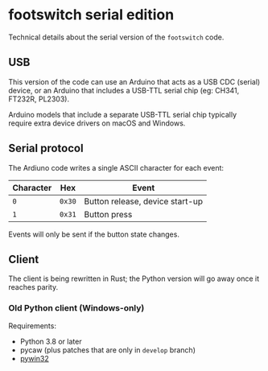 # footswitch serial edition

Technical details about the serial version of the `footswitch` code.

## USB

This version of the code can use an Arduino that acts as a USB CDC (serial) device, or an Arduino that includes a USB-TTL serial chip (eg: CH341, FT232R, PL2303).

Arduino models that include a separate USB-TTL serial chip typically require extra device drivers on macOS and Windows.

## Serial protocol

The Ardiuno code writes a single ASCII character for each event:

Character | Hex    | Event
--------- | ------ | --------------
`0`       | `0x30` | Button release, device start-up
`1`       | `0x31` | Button press

Events will only be sent if the button state changes.

## Client

The client is being rewritten in Rust; the Python version will go away once it reaches parity.




### Old Python client (Windows-only)

Requirements:

* Python 3.8 or later
* pycaw (plus patches that are only in `develop` branch)
* [pywin32][]


[pywin32]: https://github.com/mhammond/pywin32

